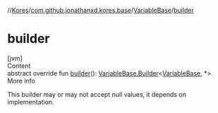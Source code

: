 //[Kores](../../index.md)/[com.github.jonathanxd.kores.base](../index.md)/[VariableBase](index.md)/[builder](builder.md)



# builder  
[jvm]  
Content  
abstract override fun [builder](builder.md)(): [VariableBase.Builder](-builder/index.md)<[VariableBase](index.md), *>  
More info  


This builder may or may not accept null values, it depends on implementation.

  



